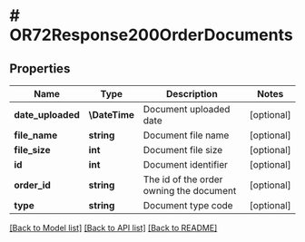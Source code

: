 # # OR72Response200OrderDocuments

## Properties

Name | Type | Description | Notes
------------ | ------------- | ------------- | -------------
**date_uploaded** | **\DateTime** | Document uploaded date | [optional]
**file_name** | **string** | Document file name | [optional]
**file_size** | **int** | Document file size | [optional]
**id** | **int** | Document identifier | [optional]
**order_id** | **string** | The id of the order owning the document | [optional]
**type** | **string** | Document type code | [optional]

[[Back to Model list]](../../README.md#models) [[Back to API list]](../../README.md#endpoints) [[Back to README]](../../README.md)
